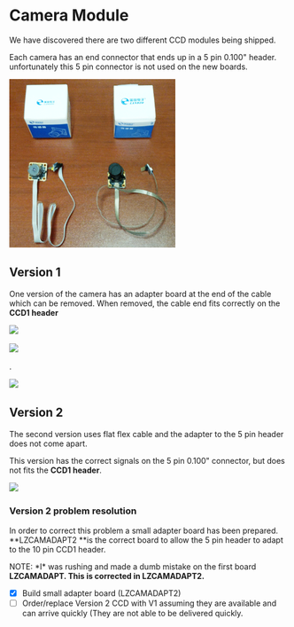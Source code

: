 # Camera Module

We have discovered there are two different CCD modules being shipped.

Each camera has an end connector that ends up in a 5 pin 0.100" header. unfortunately this 5 pin connector is not used on the new boards.

![](../../../../.gitbook/assets/1513878071488-7f27dff1-716d-491f-ba5e-81b56d7ee8bc.png)

## Version 1

One version of the camera has an adapter board at the end of the cable which can be removed. When removed, the cable end fits correctly on the **CCD1 header**

![](../../../../.gitbook/assets/IMG\_20171221\_134157.png)

![](../../../../.gitbook/assets/IMG\_20171221\_134232.png)

.

![](../../../../.gitbook/assets/25434406\_10155444933817763\_112388900\_o.png)

## Version 2

The second version uses flat flex cable and the adapter to the 5 pin header does not come apart.

This version has the correct signals on the 5 pin 0.100" connector, but does not fits the **CCD1 header**.

![](../../../../.gitbook/assets/IMG\_20171221\_134210.png)

### Version 2 problem resolution

In order to correct this problem a small adapter board has been prepared. **LZCAMADAPT2 **is the correct board to allow the 5 pin header to adapt to the 10 pin CCD1 header.

NOTE: \*I\* was rushing and made a dumb mistake on the first board **LZCAMADAPT. This is corrected in LZCAMADAPT2.**

* [x] Build small adapter board (LZCAMADAPT2)
* [ ] Order/replace Version 2 CCD with V1 assuming they are available and can arrive quickly (They are not able to be delivered quickly.
